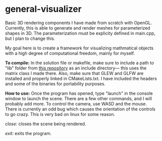 # general-visualizer
Basic 3D rendering components I have made from scratch with OpenGL. Currently, this is able to generate and render meshes for parameterized shapes in 3D. The parameterization must be explicity defined in main.cpp, but I plan to change this. 

My goal here is to create a framework for visualizing mathmatical objects with a high degree of computational freedom, mainly for myself.

**To compile:** In the solution file or makefile, make sure to include a path to "lib" folder from [this repository](https://github.com/ebajec/linear-algebra) as an include directory— this uses the matrix class I made there.  Also, make sure that GLEW and GLFW are installed and properly linked in CMakeLists.txt. I have included the headers and some of the binaries for portability purposes.

**How to use:** Once the program has opened, type "launch" in the console window to launch the scene. There are a few other commands, and I will probably add more.  To control the camera, use WASD and the mouse.  There is currently an odd bug which causes the orientation of the controls to go crazy.  This is very bad on linux for some reason.  

*close:* closes the scene being rendered.

*exit:* exits the program.
